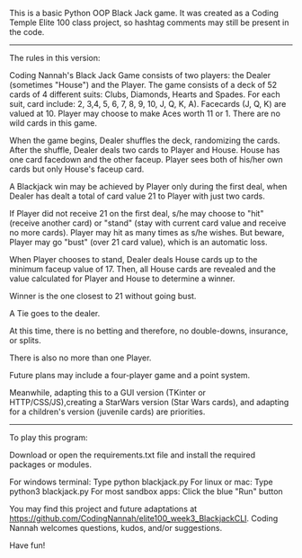 This is a basic Python OOP Black Jack game. It was created as a Coding Temple Elite 100 class project, so hashtag comments may still be present in the code.

***********

The rules in this version:

Coding Nannah's Black Jack Game consists of two players: the Dealer (sometimes "House") and the Player. The game consists of a deck of 52 cards of 4 different suits: Clubs, Diamonds, Hearts and Spades. For each suit, card include: 2, 3,4, 5, 6, 7, 8, 9, 10, J, Q, K, A). Facecards (J, Q, K) are valued at 10. Player may choose to make Aces worth 11 or 1. There are no wild cards in this game.

When the game begins, Dealer shuffles the deck, randomizing the cards. After the shuffle, Dealer deals two cards to Player and House. House has one card facedown and the other faceup. Player sees both of his/her own cards but only House's faceup card.

A Blackjack win may be achieved by Player only during the first deal, when Dealer has dealt a total of card value 21 to Player with just two cards. 

If Player did not receive 21 on the first deal, s/he may choose to "hit" (receive another card) or "stand" (stay with current card value and receive no more cards). Player may hit as many times as s/he wishes. But beware, Player may go "bust" (over 21 card value), which is an automatic loss. 

When Player chooses to stand, Dealer deals House cards up to the minimum faceup value of 17. Then, all House cards are revealed and the value calculated for Player and House to determine a winner. 

Winner is the one closest to 21 without going bust.

A Tie goes to the dealer.

At this time, there is no betting and therefore, no double-downs, insurance, or splits.

There is also no more than one Player. 

Future plans may include a four-player game and a point system. 

Meanwhile, adapting this to a GUI version (TKinter or HTTP/CSS/JS),creating a StarWars version (Star Wars cards), and adapting for a children's version (juvenile cards) are priorities.

***********

To play this program: 

Download or open the requirements.txt file and install the required packages or modules. 

For windows terminal: Type python blackjack.py 
For linux or mac: Type python3 blackjack.py
For most sandbox apps: Click the blue "Run" button 


You may find this project and future adaptations at https://github.com/CodingNannah/elite100_week3_BlackjackCLI. Coding Nannah welcomes questions, kudos, and/or suggestions.

Have fun!